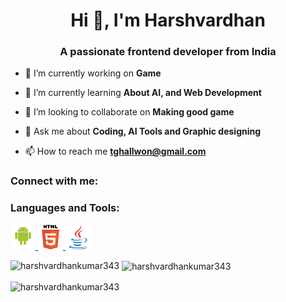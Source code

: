 <h1 align="center">Hi 👋, I'm Harshvardhan</h1>
<h3 align="center">A passionate frontend developer from India</h3>

- 🔭 I’m currently working on **Game**

- 🌱 I’m currently learning **About AI, and Web Development**

- 👯 I’m looking to collaborate on **Making good game**

- 💬 Ask me about **Coding, AI Tools and Graphic designing**

- 📫 How to reach me **tghallwon@gmail.com**

<h3 align="left">Connect with me:</h3>
<p align="left">
</p>

<h3 align="left">Languages and Tools:</h3>
<p align="left"> <a href="https://developer.android.com" target="_blank" rel="noreferrer"> <img src="https://raw.githubusercontent.com/devicons/devicon/master/icons/android/android-original-wordmark.svg" alt="android" width="40" height="40"/> </a> <a href="https://www.w3.org/html/" target="_blank" rel="noreferrer"> <img src="https://raw.githubusercontent.com/devicons/devicon/master/icons/html5/html5-original-wordmark.svg" alt="html5" width="40" height="40"/> </a> <a href="https://www.java.com" target="_blank" rel="noreferrer"> <img src="https://raw.githubusercontent.com/devicons/devicon/master/icons/java/java-original.svg" alt="java" width="40" height="40"/> </a> </p>

<p><img align="left" src="https://github-readme-stats.vercel.app/api/top-langs?username=harshvardhankumar343&show_icons=true&locale=en&layout=compact" alt="harshvardhankumar343" /></p>

<p>&nbsp;<img align="center" src="https://github-readme-stats.vercel.app/api?username=harshvardhankumar343&show_icons=true&locale=en" alt="harshvardhankumar343" /></p>

<p><img align="center" src="https://github-readme-streak-stats.herokuapp.com/?user=harshvardhankumar343&" alt="harshvardhankumar343" /></p>
